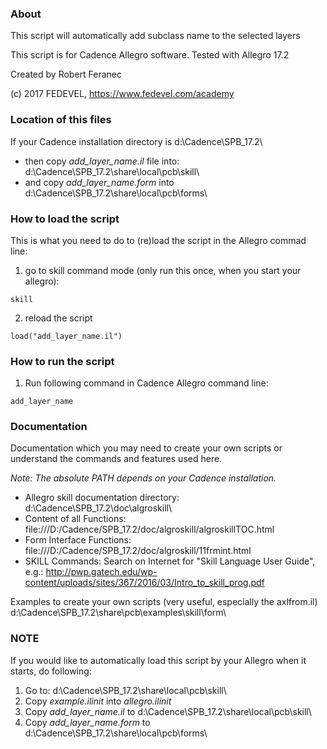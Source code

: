 ### About
This script will automatically add subclass name to the selected layers

This script is for Cadence Allegro software. Tested with Allegro 17.2

Created by Robert Feranec

(c) 2017 FEDEVEL, https://www.fedevel.com/academy


### Location of this files
If your Cadence installation directory is d:\Cadence\SPB_17.2\
* then copy *add_layer_name.il* file into: d:\Cadence\SPB_17.2\share\local\pcb\skill\
* and copy *add_layer_name.form* into d:\Cadence\SPB_17.2\share\local\pcb\forms\

### How to load the script
This is what you need to do to (re)load the script in the Allegro commad line:
1. go to skill command mode (only run this once, when you start your allegro):
```
skill
```
2. reload the script
```
load("add_layer_name.il")
```

### How to run the script
1. Run following command in Cadence Allegro command line:
```
add_layer_name
```

### Documentation
Documentation which you may need to create your own scripts or understand the commands and features used here.

*Note: The absolute PATH depends on your Cadence installation.*
* Allegro skill documentation directory: d:\Cadence\SPB_17.2\doc\algroskill\
* Content of all Functions: file:///D:/Cadence/SPB_17.2/doc/algroskill/algroskillTOC.html
* Form Interface Functions: file:///D:/Cadence/SPB_17.2/doc/algroskill/11frmint.html
* SKILL Commands: Search on Internet for "Skill Language User Guide", e.g.: http://pwp.gatech.edu/wp-content/uploads/sites/367/2016/03/Intro_to_skill_prog.pdf

Examples to create your own scripts (very useful, especially the axlfrom.il)
d:\Cadence\SPB_17.2\share\pcb\examples\skill\form\

### NOTE
If you would like to automatically load this script by your Allegro when it starts, do following:
1. Go to: d:\Cadence\SPB_17.2\share\local\pcb\skill\
2. Copy *example.ilinit* into *allegro.ilinit*
3. Copy *add_layer_name.il* to d:\Cadence\SPB_17.2\share\local\pcb\skill\
4. Copy *add_layer_name.form* to d:\Cadence\SPB_17.2\share\local\pcb\forms\
